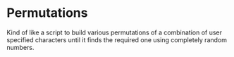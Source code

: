 Permutations
============

Kind of like a script to build various permutations of a combination of user specified characters until it finds the required one using completely random numbers.
